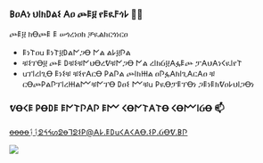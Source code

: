 ### 𐌁ዐ𐌀ነ ህ𐌉ክ𐌃ል𐌔 𐌀ዐ ጮ𐌄፱ የ𐌄ዪ𐌅ጎ𐌋 💙💙

 ጮ𐌄፱ ክꝊጮ𐌄 𐌄 ሠጎረነዐክ ቻዪልክርጎነርዐ 

- 𐌄ነ𐌕ዐ𐌵 𐌄ነ𐌕፱𐌃ል𐌍ጋꝊ 𐌍ል ል𐌋፱𐌐ል
- ቹ𐌔ፕꝊ፱ ጮ𐌄 𐌃ቹ𐌔ቹ𐌍ህꝊረᕓቹ𐌍ጋꝊ 𐌍ል ረ𐌉ክᏵ፱𐌀ፏ𐌄ጮ ፓ𐌀ህ𐌀ነ𐌂ዪ𐌉የ𐌕
- 𐌵ፕ𐌉ረ𐌉ጊꝊ 𐌄ነ𐌔ቹ ቹ𐌔የ𐌀ርꝊ 𐌓ል𐌐ል ጮ𐌉ክ𐋅ል ዐ𐌐ፏ𐌀ክ𐌉ጊ𐌀ር𐌀ዐ ቹ ርꝊጮ𐌓ል𐌐ፕ𐌉ረ𐋅ል𐌌ቹ𐌍ፕꝊ 𐌃ዐ𐌔 𐌌ቹ𐌵 𐌓ዪꝊፓ𐌄ፕꝊነ ጋ𐌄ነ𐌄ክᕓዐ𐌋ህ𐌉ጋꝊነ

### ᕓꝊ𐌂𐌄 𐌓Ꝋ𐌃𐌄 𐌄𐌍𐌕𐌐𐌀𐌐 𐌄𐌌 𐌂Ꝋ𐌍𐌕𐌀𐌕Ꝋ 𐌂Ꝋ𐌌𐌉ᏵꝊ 📫 

ꝋꝋꝋꝋᛑᛑᘖᔦᔦᔕᘖꝋᒣᘖ𐌔𐌓@𐌀𐌋.𐌄𐌃𐌵𐌂𐌀𐌂𐌀Ꝋ.𐌔𐌓.ᏵꝊᕓ.𐌁𐌐

![](https://media1.tenor.com/m/MmahhnpUmtkAAAAd/carlinhos-dalva.gif)

